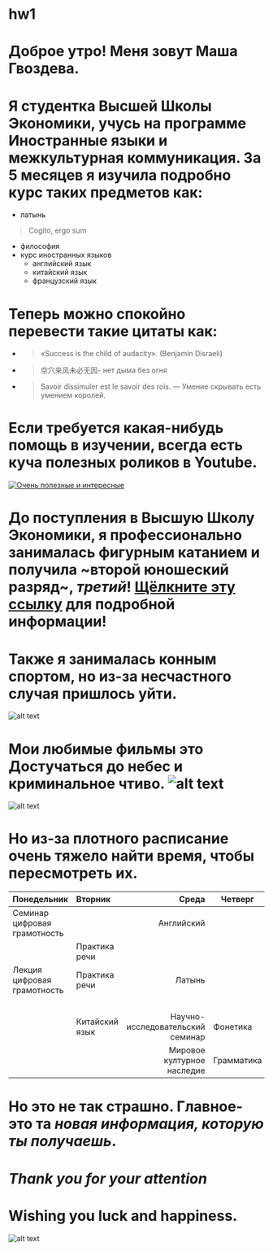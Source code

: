 # hw1
# Доброе утро! Меня зовут Маша Гвоздева.
# Я студентка Высшей Школы Экономики, учусь на программе Иностранные языки и межкультурная коммуникация. За 5 месяцев я изучила подробно курс таких предметов как:
* латынь
>Cogito, ergo sum
* философия
* курс иностранных языков
    * английский язык
    * китайский язык
    * французский язык
 # Теперь можно спокойно перевести такие цитаты как:
 * >«Success is the child of audacity». (Benjamin Disraeli)
 * >空穴来风未必无因- нет дыма без огня
 * >Savoir dissimuler est le savoir des rois. — Умение скрывать есть умением королей.
 # Если требуется какая-нибудь помощь в изучении, всегда есть куча полезных роликов в Youtube.
 [![Очень полезные и интересные](http://img.youtube.com/vi/v=_G9WQDbyeno/0.jpg)](http://www.youtube.com/watch?v=_G9WQDbyeno)
# До поступления в Высшую Школу Экономики, я профессионально занималась фигурным катанием и получила ~второй юношеский разряд~,  ***третий***! [Щёлкните эту ссылку][link1] для подробной информации!
[link1]: http://frs24.ru/st/razryad-normativ-figurnoe-katanie/ "Круто!"
# Также я занималась конным спортом, но из-за несчастного случая пришлось уйти. 
![alt text](http://s1.favim.com/orig/150303/depressed-emoji-grunge-pale-Favim.com-2527510.gif)

# Мои любимые фильмы это Достучаться до небес и криминальное чтиво. ![alt text](http://www.vokrug.tv/pic/product/9/8/5/5/medium_9855672b2a5fa05ccc4b8fc1aa0bd71a.jpeg)
![alt text](http://s14.stc.all.kpcdn.net/share/i/4/1068403/wx1080.jpg)
# Но из-за плотного расписание очень тяжело найти время, чтобы пересмотреть их. 

| Понедельник                 |Вторник         |              Среда               | Четверг   |  Пятница       |  Суббота  |
| ---------                   |:---------------| -----:                           |--------   |-------         | ------
| Семинар цифровая грамотность|                |Английский                        |           | Практика речи  | Китайский | 
|                             |Практика речи   |                                  |           | Литература     | Китайский |
| Лекция цифровая грамотность |Практика речи   |  Латынь                          |           | Лекция Вкб     |           |
|                             |                |                                  |           | Лекция Мкн     |           |
|                             |Китайский язык  | Научно-исследовательский семинар | Фонетика  | Грамматика     |           |
|                             |                | Мировое културное наследие       | Грамматика|                |           |
   
# Но это не так страшно. Главное- это та ___новая информация, которую ты получаешь___. 

# *Thank you for your attention*
# __Wishing you luck and happiness.__
![alt text](http://img0.joyreactor.cc/pics/post/%D1%82%D0%BE%D0%BC-%D0%B8-%D0%B4%D0%B6%D0%B5%D1%80%D1%80%D0%B8-%D0%BC%D1%83%D0%BB%D1%8C%D1%82%D0%B8%D0%BA%D0%B8-%D0%BE%D0%BC%D0%BD%D0%BE%D0%BC%D0%BD%D0%BE%D0%BC-%D0%B3%D0%B8%D1%84%D0%BA%D0%B8-657198.gif)
